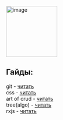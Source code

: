 <img height="140" alt="image" src="https://github.com/user-attachments/assets/25d44544-45f5-4ef1-b30d-548522262ef3" />  
  
## Гайды:

git - [читать](https://github.com/ru51a4/programming-guide/blob/main/git.md)  
css - [читать](https://github.com/ru51a4/programming-guide/blob/main/css.md)  
art of crud - [читать](https://github.com/ru51a4/programming-guide/blob/main/crud.md)  
tree(algo) - [читать](https://github.com/ru51a4/programming-guide/blob/main/tree.md)  
rxjs - [читать](https://github.com/ru51a4/programming-guide/blob/main/rxjs.md)
